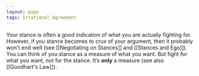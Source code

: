 ```yaml
---
layout: page
tags: Irrational Agreement 
---
```


Your stance is often a good indication of what you are actually fighting for. However, if you stance becomes to crux of your argument, then it probably won’t end well (see [[Negotiating on Stances]] and [[Stances and Ego]]). You can think of you stance as a measure of what you want. But fight for what you want, not for the stance. It’s **only** a measure (see also [[Goodhart's Law]]).